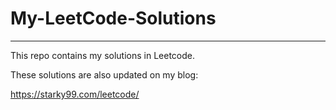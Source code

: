 # My-LeetCode-Solutions

---

This repo contains my solutions in Leetcode.

These solutions are also updated on my blog: 

https://starky99.com/leetcode/
